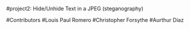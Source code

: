 #project2: Hide/Unhide Text in a JPEG (steganography)

#Contributors
#Louis Paul Romero
#Christopher Forsythe
#Aurthur Diaz

